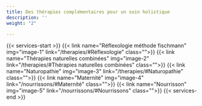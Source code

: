 ```yaml
---
title: Des thérapies complémentaires pour un soin holistique
description: ''
weight: "2"

---
```

{{< services-start >}}
{{< link name="Réflexologie méthode fischmann" img="image-1" link="/therapies/#Réflexologie" class="">}}
{{< link name="Thérapies naturelles combinées" img="image-2" link="/therapies/#Thérapies naturelles combinées" class="">}}
{{< link name="Naturopathie" img="image-3" link="/therapies/#Naturopathie" class="">}}
{{< link name="Maternité" img="image-4" link="/nourrissons/#Maternité" class="">}}
{{< link name="Nourrisson" img="image-5" link="/nourrissons/#Nourrissons" class="">}}
{{< services-end >}}